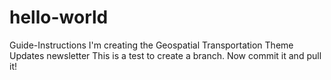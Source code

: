 # hello-world
Guide-Instructions
I'm creating the Geospatial Transportation Theme Updates newsletter
This is a test to create a branch.  Now commit it and pull it!
